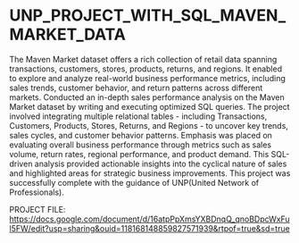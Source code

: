 # UNP_PROJECT_WITH_SQL_MAVEN_MARKET_DATA

The Maven Market dataset offers a rich collection of retail data spanning transactions, customers, stores, products, returns, and regions. It enabled to explore and analyze real-world business performance metrics, including sales trends, customer behavior, and return patterns across different markets. Conducted an in-depth sales performance analysis on the Maven Market dataset by writing and executing optimized SQL queries. The project involved integrating multiple relational tables - including Transactions, Customers, Products, Stores, Returns, and Regions - to uncover key trends, sales cycles, and customer behavior patterns. Emphasis was placed on evaluating overall business performance through metrics such as sales volume, return rates, regional performance, and product demand. This SQL-driven analysis provided actionable insights into the cyclical nature of sales and highlighted areas for strategic business improvements. This project was successfully complete with the guidance of UNP(United Network of Professionals).

PROJECT FILE: https://docs.google.com/document/d/16atpPpXmsYXBDnqQ_qnoBDpcWxFul5FW/edit?usp=sharing&ouid=118168148859827571939&rtpof=true&sd=true
